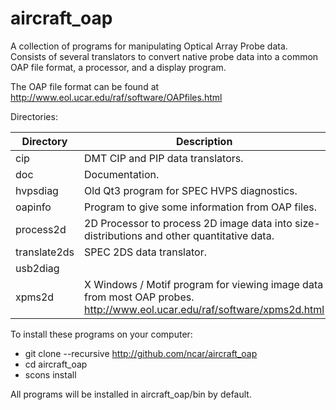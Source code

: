 # aircraft_oap
A collection of programs for manipulating Optical Array Probe data.  Consists of several translators to convert native probe data into a common OAP file format, a processor, and a display program.

The OAP file format can be found at http://www.eol.ucar.edu/raf/software/OAPfiles.html

Directories:

| Directory | Description |
| ----------- | ----------------------------------------------------------------------------------------- |
| cip | DMT CIP and PIP data translators. |
| doc | Documentation. |
| hvpsdiag | Old Qt3 program for SPEC HVPS diagnostics. |
| oapinfo | Program to give some information from OAP files. |
| process2d | 2D Processor to process 2D image data into size-distributions and other quantitative data. |
| translate2ds | SPEC 2DS data translator. |
| usb2diag | |
| xpms2d | X Windows / Motif program for viewing image data from most OAP probes. http://www.eol.ucar.edu/raf/software/xpms2d.html |

To install these programs on your computer:
- git clone --recursive http://github.com/ncar/aircraft_oap
- cd aircraft_oap
- scons install

All programs will be installed in aircraft_oap/bin by default.

